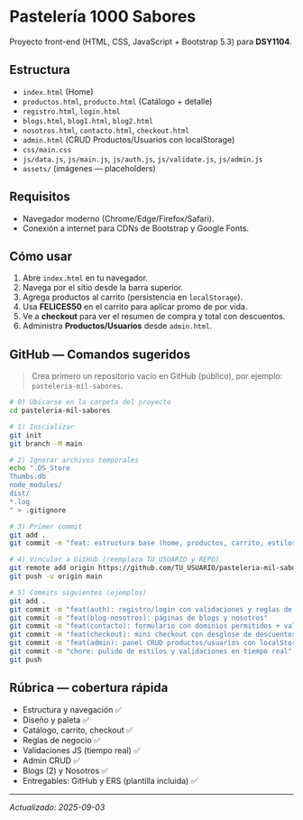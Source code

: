 # Pastelería 1000 Sabores

Proyecto front-end (HTML, CSS, JavaScript + Bootstrap 5.3) para **DSY1104**.

## Estructura
- `index.html` (Home)
- `productos.html`, `producto.html` (Catálogo + detalle)
- `registro.html`, `login.html`
- `blogs.html`, `blog1.html`, `blog2.html`
- `nosotros.html`, `contacto.html`, `checkout.html`
- `admin.html` (CRUD Productos/Usuarios con localStorage)
- `css/main.css`
- `js/data.js`, `js/main.js`, `js/auth.js`, `js/validate.js`, `js/admin.js`
- `assets/` (imágenes — placeholders)

## Requisitos
- Navegador moderno (Chrome/Edge/Firefox/Safari).
- Conexión a internet para CDNs de Bootstrap y Google Fonts.

## Cómo usar
1. Abre `index.html` en tu navegador.
2. Navega por el sitio desde la barra superior.
3. Agrega productos al carrito (persistencia en `localStorage`).
4. Usa **FELICES50** en el carrito para aplicar promo de por vida.
5. Ve a **checkout** para ver el resumen de compra y total con descuentos.
6. Administra **Productos/Usuarios** desde `admin.html`.

## GitHub — Comandos sugeridos
> Crea primero un repositorio vacío en GitHub (público), por ejemplo: `pasteleria-mil-sabores`.

```bash
# 0) Ubicarse en la carpeta del proyecto
cd pasteleria-mil-sabores

# 1) Inicializar
git init
git branch -M main

# 2) Ignorar archivos temporales
echo ".DS_Store
Thumbs.db
node_modules/
dist/
*.log
" > .gitignore

# 3) Primer commit
git add .
git commit -m "feat: estructura base (home, productos, carrito, estilos)"

# 4) Vincular a GitHub (reemplaza TU_USUARIO y REPO)
git remote add origin https://github.com/TU_USUARIO/pasteleria-mil-sabores.git
git push -u origin main

# 5) Commits siguientes (ejemplos)
git add .
git commit -m "feat(auth): registro/login con validaciones y reglas de negocio"
git commit -m "feat(blog-nosotros): páginas de blogs y nosotros"
git commit -m "feat(contacto): formulario con dominios permitidos + validaciones"
git commit -m "feat(checkout): mini checkout con desglose de descuentos"
git commit -m "feat(admin): panel CRUD productos/usuarios con localStorage"
git commit -m "chore: pulido de estilos y validaciones en tiempo real"
git push
```

## Rúbrica — cobertura rápida
- Estructura y navegación ✅
- Diseño y paleta ✅
- Catálogo, carrito, checkout ✅
- Reglas de negocio ✅
- Validaciones JS (tiempo real) ✅
- Admin CRUD ✅
- Blogs (2) y Nosotros ✅
- Entregables: GitHub y ERS (plantilla incluida) ✅

---

_Actualizado: 2025-09-03_
